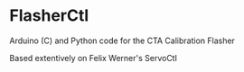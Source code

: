 # FlasherCtl

Arduino (C) and Python code for the CTA Calibration Flasher

Based extentively on Felix Werner's ServoCtl

